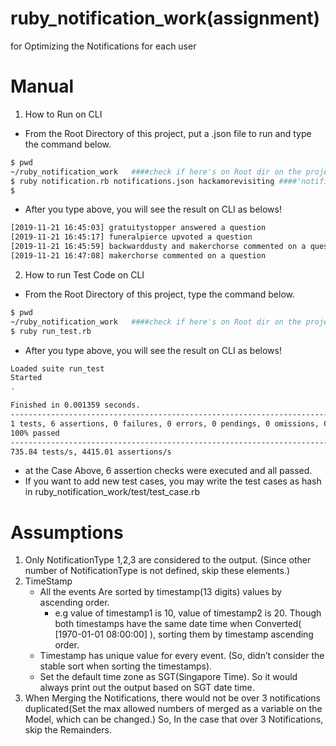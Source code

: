 # ruby_notification_work(assignment)
for Optimizing the Notifications for each user

# Manual
1. How to Run on CLI 
  - From the Root Directory of this project, put a .json file to run and type the command below.
  ```bash
  $ pwd
  ~/ruby_notification_work   ####check if here's on Root dir on the project. 
  $ ruby notification.rb notifications.json hackamorevisiting ####'notification.json': input file name, 'hackamorevisiting': user_id to get
  $ 
  ```
  - After you type above, you will see the result on CLI as belows! 
  ```bash
  [2019-11-21 16:45:03] gratuitystopper answered a question
  [2019-11-21 16:45:17] funeralpierce upvoted a question
  [2019-11-21 16:45:59] backwarddusty and makerchorse commented on a question
  [2019-11-21 16:47:08] makerchorse commented on a question
  ```
  
2. How to run Test Code on CLI
  - From the Root Directory of this project, type the command below. 
  ```bash
  $ pwd
  ~/ruby_notification_work   ####check if here's on Root dir on the project. 
  $ ruby run_test.rb
  ```
  
  - After you type above, you will see the result on CLI as belows!
  ```bash
  Loaded suite run_test
  Started
  .

  Finished in 0.001359 seconds.
  --------------------------------------------------------------------------------------------------------------------
  1 tests, 6 assertions, 0 failures, 0 errors, 0 pendings, 0 omissions, 0 notifications
  100% passed
  --------------------------------------------------------------------------------------------------------------------
  735.84 tests/s, 4415.01 assertions/s
  ```
  - at the Case Above, 6 assertion checks were executed and all passed. 
  - If you want to add new test cases, you may write the test cases as hash in ruby_notification_work/test/test_case.rb


# Assumptions 

1. Only NotificationType 1,2,3 are considered to the output. (Since other number of NotificationType is not defined, skip these elements.)   
2. TimeStamp 
    * All the events Are sorted by timestamp(13 digits) values by ascending order. 
        * e.g  value of timestamp1 is 10, value of  timestamp2 is 20. Though both timestamps have the same date time when Converted( [1970-01-01 08:00:00] ), sorting them by timestamp ascending order.
    * Timestamp has unique value for every event. (So, didn’t consider the stable sort when sorting the timestamps).
    * Set the default time zone as SGT(Singapore Time). So it would always print out the output based on SGT date time. 
3. When Merging the Notifications, there would not be over 3 notifications duplicated(Set the max allowed numbers of merged as a variable on the Model, which can be changed.) So, In the case that over 3 Notifications, skip the Remainders.
